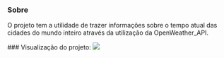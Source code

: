 ### Sobre
<p>O projeto tem a utilidade de trazer informações sobre o tempo atual das cidades do mundo inteiro através da utilização da OpenWeather_API.</p>
### Visualização do projeto:
<img src="https://github.com/sanavila/Tempo_atual_da_cidade/issues/1#issue-1532992119"></img>
